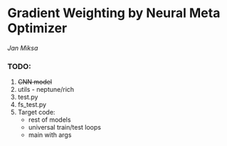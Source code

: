 # Gradient Weighting by Neural Meta Optimizer
*Jan Miksa*

### TODO:
1. ~~CNN model~~
2. utils - neptune/rich
3. test.py
4. fs_test.py
5. Target code:
    - rest of models
    - universal train/test loops
    - main with args